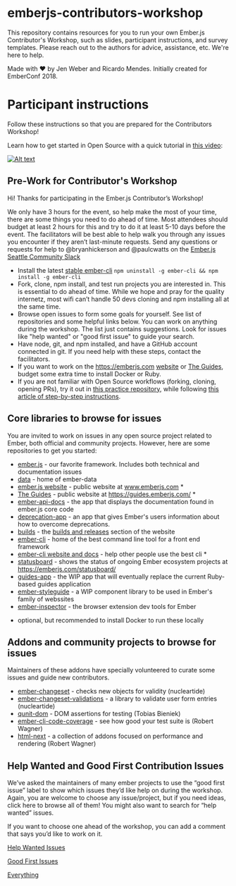 # emberjs-contributors-workshop
This repository contains resources for you to run your own Ember.js
Contributor's Workshop, such as slides, participant instructions,
and survey templates. Please reach out to the authors for advice,
assistance, etc. We're here to help.

Made with :heart: by Jen Weber and Ricardo Mendes. Initially created for
EmberConf 2018.

# Participant instructions

Follow these instructions so that you are prepared for the Contributors Workshop!

Learn how to get started in Open Source with a quick tutorial in [this video](https://www.youtube.com/watch?v=FgqXdsK6ohE):

[![Alt text](https://img.youtube.com/vi/FgqXdsK6ohE/0.jpg)](https://www.youtube.com/watch?v=FgqXdsK6ohE)

## Pre-Work for Contributor's Workshop

Hi! Thanks for participating in the Ember.js Contributor’s Workshop!

We only have 3 hours for the event, so help make the most of your time, there are some things you need to do ahead of time. Most attendees should budget at least 2 hours for this and try to do it at least 5-10 days before the event. The facilitators will be best able to help walk you through any issues you encounter if they aren’t last-minute requests. Send any questions or requests for help to @bryanhickerson and @paulcwatts  on the [Ember.js Seattle Community Slack](http://emberjs-seattle.herokuapp.com/)

- Install the latest [stable ember-cli](https://github.com/ember-cli/ember-cli/releases) `npm uninstall -g ember-cli &&
npm install -g ember-cli`
- Fork, clone, npm install, and test run projects you are interested in. This is essential to do ahead of time. While we hope and pray for the quality internetz, most wifi can’t handle 50 devs cloning and npm installing all at the same time.
- Browse open issues to form some goals for yourself. See list of repositories and some helpful links below. You can work on anything during the workshop. The list just contains suggestions. Look for
issues like "help wanted" or "good first issue" to guide your search.
- Have node, git, and npm installed, and have a GitHub account connected in git. If you need help with these steps, contact the facilitators.
- If you want to work on the https://emberjs.com [website](https://github.com/emberjs/website) or [The Guides](https://github.com/emberjs/guides), budget some extra time to install Docker or Ruby.
- If you are not familiar with Open Source workflows (forking, cloning, opening PRs), try it out in [this practice repository](https://github.com/jenweber/our-open-source-contributions), while following [this article of step-by-step instructions](https://medium.com/@jenweber/your-first-open-source-contribution-a-step-by-step-technical-guide-d3aca55cc5a6).

## Core libraries to browse for issues

You are invited to work on issues in any open source project related to Ember, both official and
community projects. However, here are some repositories to get you started:

- [ember.js](https://github.com/emberjs/ember.js) - our favorite framework. Includes both technical and documentation issues
- [data](https://github.com/emberjs/data) - home of ember-data
- [ember.js website](https://github.com/emberjs/website) - public website at www.emberjs.com *
- [The Guides](https://github.com/emberjs/guides) - public website at https://guides.emberjs.com/ *
- [ember-api-docs](https://github.com/ember-learn/ember-api-docs) - the app that displays the documentation found in ember.js core code
- [deprecation-app](https://github.com/ember-learn/deprecation-app) - an app that gives Ember's users
information about how to overcome deprecations.
- [builds](https://github.com/ember-learn/builds) - the [builds and releases](https://emberjs.com/builds/release/) section of the website
- [ember-cli](https://github.com/ember-cli/ember-cli) - home of the best command line tool for a front end framework
- [ember-cli website and docs](https://github.com/ember-cli/ember-cli.github.io) - help other people use the best cli *
- [statusboard](https://github.com/ember-learn/statusboard) - shows the status of ongoing Ember ecosystem projects at https://emberjs.com/statusboard/
- [guides-app](https://github.com/ember-learn/guides-app) - the WIP app that will eventually replace
the current Ruby-based guides application
- [ember-styleguide](https://github.com/ember-learn/ember-styleguide) - a WIP component library to be
used in Ember's family of webssites
- [ember-inspector](https://github.com/emberjs/ember-inspector) - the browser extension dev tools for Ember

* optional, but recommended to install Docker to run these locally

## Addons and community projects to browse for issues

Maintainers of these addons have specially volunteered to curate some issues and guide new contributors.

- [ember-changeset](https://github.com/poteto/ember-changeset) - checks new objects for validity (nucleartide)
- [ember-changeset-validations](https://github.com/poteto/ember-changeset-validations) - a library to validate user form entries (nucleartide)
- [qunit-dom](https://github.com/simplabs/qunit-dom) - DOM assertions for testing (Tobias Bieniek)
- [ember-cli-code-coverage](https://github.com/kategengler/ember-cli-code-coverage) - see how good your test suite is (Robert Wagner)
- [html-next](https://github.com/html-next) - a collection of addons focused on performance and rendering (Robert Wagner)

## Help Wanted and Good First Contribution Issues
We’ve asked the maintainers of many ember projects to use the “good first issue” label to show which issues they’d like help on during the workshop. Again, you are welcome to choose any issue/project, but if you need ideas, click here to browse all of them! You might also want to search for “help wanted” issues.

If you want to choose one ahead of the workshop, you can add a comment that says you’d like to work on it.

[Help Wanted Issues](https://github.com/search?utf8=%E2%9C%93&q=repo%3Aemberjs%2Fember.js+repo%3Aemberjs%2Fdata+repo%3Aemberjs%2Fwebsite+repo%3Aemberjs%2Fguides+repo%3Aember-learn%2Fguides-app+repo%3Aember-learn%2Fguides-source+repo%3Aember-learn%2Fember-jsonapi-docs+repo%3Aember-learn%2Fdeprecations-app+repo%3Asimplabs%2Fqunit-dom+repo%3Aember-learn%2Fstatusboard+repo%3Apoteto%2Fember-changeset-validations+repo%3Apoteto%2Fember-changeset+label%3A%22help+wanted%22&type=Issues&ref=advsearch&l=&l=)

[Good First Issues](https://github.com/search?utf8=%E2%9C%93&q=repo%3Aemberjs%2Fember.js+repo%3Aemberjs%2Fdata+repo%3Aemberjs%2Fwebsite+repo%3Aemberjs%2Fguides+repo%3Aember-learn%2Fguides-app+repo%3Aember-learn%2Fguides-source+repo%3Aember-learn%2Fember-jsonapi-docs+repo%3Aember-learn%2Fdeprecations-app+repo%3Asimplabs%2Fqunit-dom+repo%3Aember-learn%2Fstatusboard+repo%3Apoteto%2Fember-changeset-validations+repo%3Apoteto%2Fember-changeset+label%3A%22good+first+issue%22&type=Issues&ref=advsearch&l=&l=)

[Everything](https://github.com/search?utf8=%E2%9C%93&q=repo%3Aemberjs%2Fember.js+repo%3Aemberjs%2Fdata+repo%3Aemberjs%2Fwebsite+repo%3Aemberjs%2Fguides+repo%3Aember-learn%2Fguides-app+repo%3Aember-learn%2Fguides-source+repo%3Aember-learn%2Fember-jsonapi-docs+repo%3Aember-learn%2Fdeprecations-app+repo%3Asimplabs%2Fqunit-dom+repo%3Aember-learn%2Fstatusboard+repo%3Apoteto%2Fember-changeset-validations+repo%3Apoteto%2Fember-changeset&type=Issues&ref=advsearch&l=&l=)
